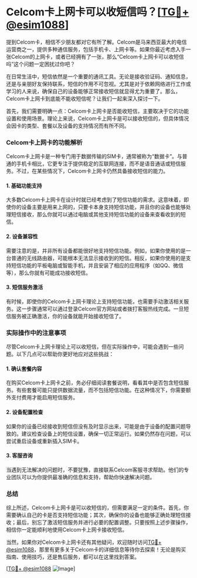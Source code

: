 # Celcom卡上网卡可以收短信吗？[[TG💪+ @esim1088](https://t.me/s/esim1088)]

提到Celcom卡，相信不少朋友都对它有所了解。Celcom是马来西亚最大的电信运营商之一，提供多种通信服务，包括手机卡、上网卡等。如果你最近考虑入手一张Celcom的上网卡，或者已经拥有了一张，那么“Celcom卡上网卡可以收短信吗”这个问题一定困扰过你吧？

在日常生活中，短信依然是一个重要的通讯工具。无论是接收验证码、通知信息，还是与亲朋好友保持联系，短信的作用不可忽视。尤其是对于依赖网络进行工作或学习的人来说，确保自己的设备能够正常接收短信就显得尤为重要了。那么，Celcom卡上网卡到底能不能收短信呢？让我们一起来深入探讨一下。

首先，我们需要明确一点：Celcom卡上网卡是否能收短信，主要取决于它的功能设置和使用场景。理论上来说，Celcom卡上网卡是可以接收短信的，但具体情况会因卡的类型、套餐以及设备的支持情况而有所不同。

### Celcom卡上网卡的功能解析

Celcom卡上网卡是一种专门用于数据传输的SIM卡，通常被称为“数据卡”。与普通的手机卡相比，它更专注于提供稳定的互联网连接，而不是语音通话或短信服务。不过，在某些情况下，Celcom卡上网卡仍然具备接收短信的能力。

#### 1. 基础功能支持
大多数Celcom卡上网卡在设计时就已经考虑到了短信功能的需求。这意味着，即使你的设备主要是用来上网的，只要卡本身支持短信功能，并且你的设备也能够处理短信接收，那么你就可以通过电脑或其他支持短信功能的设备来查看收到的短信。

#### 2. 设备兼容性
需要注意的是，并非所有设备都能很好地支持短信功能。例如，如果你使用的是一台普通的无线路由器，可能根本无法显示接收到的短信。相反，如果你使用的是支持短信功能的平板电脑或智能手机，并且安装了相应的应用程序（如QQ、微信等），那么你就有可能成功接收短信。

#### 3. 短信服务激活
有时候，即使你的Celcom卡上网卡理论上支持短信功能，也需要手动激活相关服务。这一步骤通常可以通过登录Celcom官方网站或者拨打客服热线完成。一旦短信服务被正确激活，你的设备就能开始接收短信了。

### 实际操作中的注意事项

尽管Celcom卡上网卡理论上可以收短信，但在实际操作中，可能会遇到一些问题。以下几点可以帮助你更好地应对这些挑战：

#### 1. 确认套餐内容
在购买Celcom卡上网卡之前，务必仔细阅读套餐说明，看看其中是否包含短信服务。有些套餐可能只提供数据流量，而不包括短信功能。在这种情况下，你需要额外支付费用才能启用短信服务。

#### 2. 设备配置检查
如果你的设备已经接收到短信但没有及时显示出来，可能是由于设备的配置问题导致的。建议检查设备上的短信设置，确保一切正常运行。如果仍然存在问题，可以尝试重启设备或重新插入SIM卡。

#### 3. 客服咨询
当遇到无法解决的问题时，不要犹豫，直接联系Celcom客服寻求帮助。他们的专业团队可以为你提供最准确的信息和支持，帮助你快速解决问题。

### 总结

综上所述，Celcom卡上网卡是可以收短信的，但需要满足一定的条件。首先，你需要确认自己的卡是否支持短信功能；其次，确保你的设备也能够正确处理短信接收；最后，别忘了激活短信服务并进行必要的配置调整。只要按照上述步骤操作，相信你一定能顺利地使用Celcom卡上网卡接收短信。

当然，如果你对Celcom卡上网卡还有其他疑问，欢迎随时访问[TG💪+ @esim1088](https://t.me/s/esim1088)，那里有更多关于Celcom卡的详细信息等待你去探索！无论是购买指南、使用技巧，还是售后服务，都可以在这里找到答案。

[[TG💪+ @esim1088](https://t.me/s/esim1088) ![Image](https://i.postimg.cc/4NQfJmqS/Snipaste-2025-05-13-00-14-12.png)]
